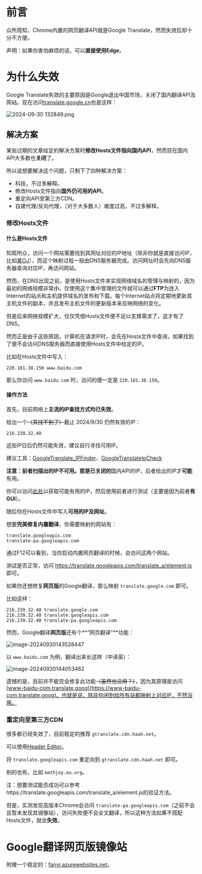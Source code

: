 # 前言
众所周知，Chrome内置的网页翻译API就是Google Translate，然而失效后却十分不方便。

声明：如果你害怕麻烦的话，可以**直接使用Edge**。

# 为什么失效

Google Translate失效的主要原因是Google退出中国市场，关闭了国内翻译API及网站。现在访问[translate.google.cn](https://translate.google.cn)也是这样：

![ 2024-09-30 132849.png](https://s2.loli.net/2024/09/30/FJemIwciA83PRka.png)

## 解决方案

某些过期的文章给定的解决方案时**修改Hosts文件指向国内API**，然而现在国内API大多数也**关闭**了。

所以说想要解决这个问题，只剩下了四种解决方案：

* 科技，不过多解释。
* 修改Hosts文件指向**国外仍可用的API**。
* 重定向API至第三方CDN。
* 自建代理/反向代理，（对于大多数人）难度过高，不过多解释。

### 修改Hosts文件

#### 什么是Hosts文件

知周所众，访问一个网站需要找到其网址对应的IP地址（除非你就是直接访问IP，比如[某OJ](http://60.205.178.117:8888/)），而这个映射过程一般由DNS服务器完成。访问网址时会先向DNS服务器查询对应IP，再访问网站。

然而，在DNS出现之前，是使用Hosts文件来实现网络域名的管理与映射的，因为最初的网络规模非常**小**，仅使用这个集中管理的文件就可以通过**FTP**为连入Internet的站点和主机提供域名的发布和下载。每个Internet站点将定期地更新其主机文件的副本，并且发布主机文件的更新版本来反映网络的变化。

但是后来网络规模扩大，仅仅凭借Hosts文件便不足以支撑需求了，这才有了DNS。

然而正是由于这些原因，计算机在请求IP时，会先在Hosts文件中查询，如果找到了便不会访问DNS服务器而直接使用Hosts文件中给定的IP。

比如在Hosts文件中写入：

```
220.181.38.150 www.baidu.com
```

那么你访问 `www.baidu.com` 时，访问的便一定是 `220.181.38.150`。

#### 操作方法

首先，目前网络上**主流的IP查找方式均已失效**。

给出一个~~（真找不到了）~~截止 $2024/9/30$ 仍然有效的IP：

```
216.239.32.40
```

这些IP日后仍然可能失效，建议自行寻找可用IP。

建议工具：[GoogleTranslate_IPFinder](https://github.com/GoodCoder666/GoogleTranslate_IPFinder)、[GoogleTranslateIpCheck](https://github.com/Ponderfly/GoogleTranslateIpCheck)

**注意：前者扫描出的IP不可用。**那是**已关闭的**国内API的IP，后者给出的IP才**可能**有用。

你可以访问[此处](https://github.com/Ponderfly/GoogleTranslateIpCheck/blob/master/src/GoogleTranslateIpCheck/GoogleTranslateIpCheck/ip.txt)以获取可能有用的IP，然后使用前者进行测试（主要是因为前者**有GUI**）。

随后你在Hosts文件中写入**可用的IP及网址**。

想要**完美修复内置翻译**，你需要映射的网站有：

```
translate.googleapis.com
translate-pa.googleapis.com
```

通过F12可以看到，当你启动内置网页翻译的时候，会访问这两个网站。

测试是否正常，访问 https://translate.googleapis.com/translate_a/element.js 即可。

如果你还想修复**网页版**的Google翻译，那么映射 `translate.google.com`  即可。

比如这样：

```
216.239.32.40 translate.google.com
216.239.32.40 translate.googleapis.com
216.239.32.40 translate-pa.googleapis.com
```

然而，Google翻译**网页版**还有个**“网页翻译”**功能：

![image-20240930143528447](https://s2.loli.net/2024/09/30/WtLX9qCMHN8kVIB.png)

以 `www.baidu.com` 为例，翻译出来长这样（中译英）：

![image-20240930144053462](https://s2.loli.net/2024/09/30/R7hVzdi4aNfyYIv.png)

遗憾的是，目前并不能完全修复此功能~~（虽然也没用？）~~，因为其原理是访问[www-baidu-com.translate.goog](https://www-baidu-com.translate.goog)。也就是说，除非你闲到给所有站都映射上对应IP，不然没用。

### 重定向至第三方CDN

很多都已经失效了，目前稳定的推荐 `gtranslate.cdn.haah.net`。

可以使用[Header Editor](https://he.firefoxcn.net/)。

将 `translate.googleapis.com` 重定向到 `gtranslate.cdn.haah.net` 即可。

别的也有，比如 `mathjoy.eu.org`。

注：想要测试能否成功可以参考https://translate.googleapis.com/translate_a/element.js的验证方法。

但是，实测发现高版本Chrome会访问 `translate-pa.googleapis.com`（之前不会且暂未发现其镜像站），访问失败便不会全文翻译，所以这种方法如果不搭配Hosts文件，就会**失效**。

# Google翻译网页版镜像站

附赠一个稳定的：[fanyi.azurewebsites.net](https://fanyi.azurewebsites.net)。
